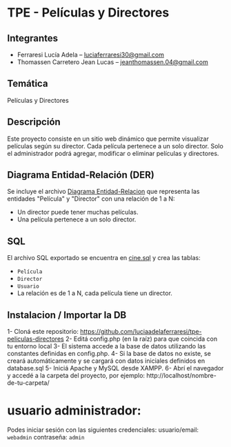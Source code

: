 # TPE - Películas y Directores
## Integrantes
- Ferraresi Lucía Adela – luciaferraresi30@gmail.com
- Thomassen Carretero Jean Lucas – jeanthomassen.04@gmail.com

## Temática
Películas y Directores

## Descripción
Este proyecto consiste en un sitio web dinámico que permite visualizar películas según su director. 
Cada película pertenece a un solo director. Solo el administrador podrá agregar, modificar o eliminar películas y directores.

## Diagrama Entidad-Relación (DER)
Se incluye el archivo [Diagrama Entidad-Relacion](DER.jpeg) que representa las entidades "Película" y "Director" con una relación de 1 a N:
- Un director puede tener muchas películas.
- Una película pertenece a un solo director.

## SQL
El archivo SQL exportado se encuentra en [cine.sql](cine.sql) y crea las tablas:
- `Película`  
- `Director`
- `Usuario`
- La relación es de 1 a N, cada película tiene un director.

## Instalacion / Importar la DB
1- Cloná este repositorio: https://github.com/luciaadelaferraresi/tpe-peliculas-directores
2- Editá config.php (en la raíz) para que coincida con tu entorno local
3- El sistema accede a la base de datos utilizando las constantes definidas en config.php.
4- Si la base de datos no existe, se creará automáticamente y se cargará con datos iniciales definidos en database.sql
5- Iniciá Apache y MySQL desde XAMPP.
6- Abrí el navegador y accedé a la carpeta del proyecto, por ejemplo: http://localhost/nombre-de-tu-carpeta/

# usuario administrador:
Podes iniciar sesión con las siguientes credenciales:
usuario/email: `webadmin`
contraseña: `admin`